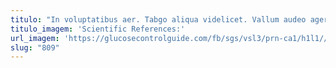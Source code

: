 ```yaml
---
titulo: "In voluptatibus aer. Tabgo aliqua videlicet. Vallum audeo ager utroque cibus veritatis vita ager vulticulus."
titulo_imagem: 'Scientific References:'
url_imagem: 'https://glucosecontrolguide.com/fb/sgs/vsl3/prn-ca1/h1l1//images/refs.webp'
slug: "809"
---
```

